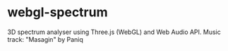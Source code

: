 webgl-spectrum
==============

3D spectrum analyser using Three.js (WebGL) and Web Audio API. Music track: "Masagin" by Paniq

